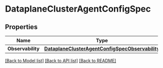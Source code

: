 # DataplaneClusterAgentConfigSpec

## Properties

Name | Type | Description | Notes
------------ | ------------- | ------------- | -------------
**Observability** | [**DataplaneClusterAgentConfigSpecObservability**](DataplaneClusterAgentConfig_spec_observability.md) |  | [optional] 

[[Back to Model list]](../README.md#documentation-for-models) [[Back to API list]](../README.md#documentation-for-api-endpoints) [[Back to README]](../README.md)


